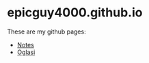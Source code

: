 # epicguy4000.github.io

These are my github pages:
* [Notes](https://epicguy4000.github.io/Notes/)
* [Oglasi](https://epicguy4000.github.io/Oglasi/)
